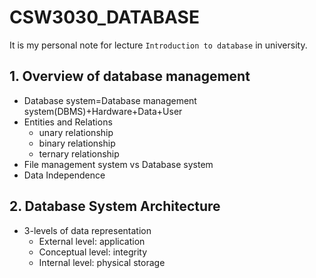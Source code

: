# CSW3030_DATABASE
It is my personal note for lecture `Introduction to database` in university.

## 1. Overview of database management
* Database system=Database management system(DBMS)+Hardware+Data+User
* Entities and Relations
  * unary relationship
  * binary relationship
  * ternary relationship
* File management system vs Database system
* Data Independence

## 2. Database System Architecture
* 3-levels of data representation
  * External level: application
  * Conceptual level: integrity
  * Internal level: physical storage
